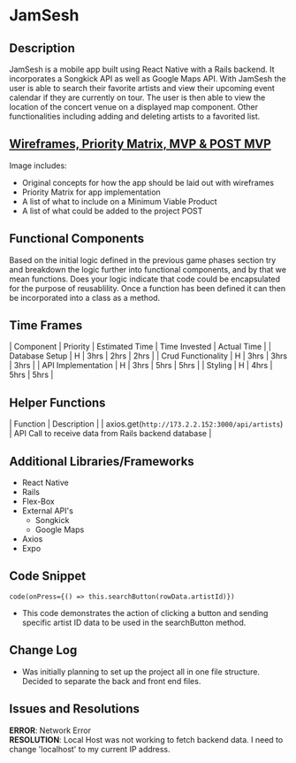 # JamSesh

## Description
JamSesh is a mobile app built using React Native with a Rails backend. It incorporates a Songkick API as well as Google Maps API. With JamSesh the user is able to search their favorite artists and view their upcoming event calendar if they are currently on tour. The user is then able to view the location of the concert venue on a displayed map component. Other functionalities including adding and deleting artists to a favorited list.

## [Wireframes, Priority Matrix, MVP & POST MVP](http://res.cloudinary.com/camcash17/image/upload/v1519225304/Image_uploaded_from_iOS_cbrbep.jpg "Wireframe Photo")

Image includes:
* Original concepts for how the app should be laid out with wireframes
* Priority Matrix for app implementation
* A list of what to include on a Minimum Viable Product
* A list of what could be added to the project POST

## Functional Components
Based on the initial logic defined in the previous game phases section try and breakdown the logic further into functional components, and by that we mean functions.  Does your logic indicate that code could be encapsulated for the purpose of reusablility.  Once a function has been defined it can then be incorporated into a class as a method.

## Time Frames
| Component | Priority | Estimated Time | Time Invested | Actual Time |
| Database Setup | H | 3hrs | 2hrs | 2hrs |
| Crud Functionality | H | 3hrs | 3hrs | 3hrs |
| API Implementation | H | 3hrs | 5hrs | 5hrs |
| Styling | H | 4hrs | 5hrs | 5hrs |

## Helper Functions
| Function | Description |
| axios.get(`http://173.2.2.152:3000/api/artists`) | API Call to receive data from Rails backend database |

## Additional Libraries/Frameworks
* React Native
* Rails
* Flex-Box
* External API's
  * Songkick
  * Google Maps
* Axios
* Expo

## Code Snippet
`code(onPress={() => this.searchButton(rowData.artistId)})`
* This code demonstrates the action of clicking a button and sending specific artist ID data to be used in the searchButton method.

## Change Log
* Was initially planning to set up the project all in one file structure. Decided to separate the back and front end files.

## Issues and Resolutions
**ERROR**: Network Error                              
**RESOLUTION**: Local Host was not working to fetch backend data. I need to change 'localhost' to my current IP address.
